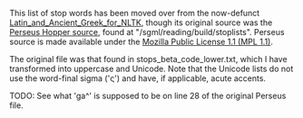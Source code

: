 This list of stop words has been moved over from the now-defunct [Latin\_and\_Ancient\_Greek\_for\_NLTK](https://github.com/kylepjohnson/Latin_and_Ancient_Greek_for_NLTK/tree/master/stop), though its original source was the [Perseus Hopper source](http://sourceforge.net/projects/perseus-hopper), found at "/sgml/reading/build/stoplists". Perseus source is made available under the [Mozilla Public License 1.1 (MPL 1.1)](http://www.mozilla.org/MPL/1.1/).

The original file was that found in stops\_beta\_code\_lower.txt, which I have transformed into uppercase and Unicode. Note that the Unicode lists do not use the word-final sigma ('ς') and have, if applicable, acute accents.

TODO: See what 'ga^' is supposed to be on line 28 of the original Perseus file.
